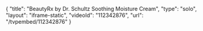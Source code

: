 {
    "title": "BeautyRx by Dr. Schultz Soothing Moisture Cream",
    "type": "solo",
    "layout": "iframe-static",
    "videoId": "112342876",
    "url": "\/tvpembed\/112342876"
}